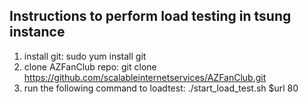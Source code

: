## Instructions to perform load testing in tsung instance

1. install git: sudo yum install git
2. clone AZFanClub repo: git clone https://github.com/scalableinternetservices/AZFanClub.git
3. run the following command to loadtest: ./start_load_test.sh $url 80    

